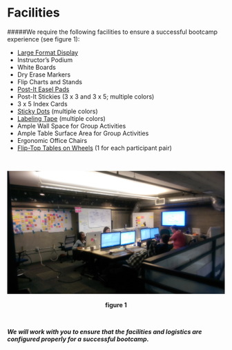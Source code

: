 # Facilities

#####We require the following facilities to ensure a successful bootcamp experience (see figure 1):

* [Large Format Display](https://www.cdw.com/shop/search/hubs/Monitors-Projectors/Large-Format-Displays/d8.aspx)
* Instructor’s Podium
* White Boards
* Dry Erase Markers
* Flip Charts and Stands
* [Post-It Easel Pads](http://www.post-it.com/3M/en_US/post-it/products/~/Post-it-Products/Easel-Pads/?N=4327+5927574+3294529207+3294857497&rt=r3)
* Post-It Stickies (3 x 3 and 3 x 5; multiple colors)
* 3 x 5 Index Cards
* [Sticky Dots](https://www.amazon.co.uk/COLOURED-CIRCLES-ADHESIVE-ASSORTED-COLOURS/dp/B007HOSZEU) (multiple colors)
* [Labeling Tape](https://www.walmart.com/ip/Dymo-Corporation-Glossy-Self-Adhesive-Labeling-Tape-for-Embossers-3-8in-x-144ft-Roll-Red/21424916) (multiple colors)
* Ample Wall Space for Group Activities
* Ample Table Surface Area for Group Activities
* Ergonomic Office Chairs
* [Flip-Top Tables on Wheels](http://www.smartdesks.com/flip-top-training-conference-table-nesta-laptop-tables.asp) (1 for each participant pair)

<br>

![workshop facilities](resources/facilities.jpg)
<p align="center">
  <b>figure 1</b>
</p>


<br>

__*We will work with you to ensure that the facilities and logistics are configured properly for a successful bootcamp.*__
